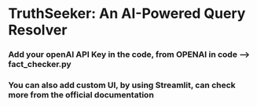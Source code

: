 # TruthSeeker: An AI-Powered Query Resolver 
### Add your openAI API Key in the code, from OPENAI in code --> fact_checker.py
### You can also add custom UI, by using Streamlit, can check more from the official documentation
